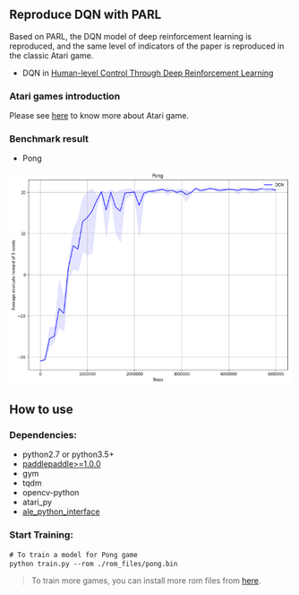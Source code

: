 ## Reproduce DQN with PARL
Based on PARL, the DQN model of deep reinforcement learning is reproduced, and the same level of indicators of the paper is reproduced in the classic Atari game.

+ DQN in
[Human-level Control Through Deep Reinforcement Learning](http://www.nature.com/nature/journal/v518/n7540/full/nature14236.html)

### Atari games introduction
Please see [here](https://gym.openai.com/envs/#atari) to know more about Atari game.

### Benchmark result
- Pong
<img src=".benchmark/DQN_Pong.png"/>  

## How to use
### Dependencies:
+ python2.7 or python3.5+
+ [paddlepaddle>=1.0.0](https://github.com/PaddlePaddle/Paddle)
+ gym
+ tqdm
+ opencv-python
+ atari_py
+ [ale_python_interface](https://github.com/mgbellemare/Arcade-Learning-Environment)


### Start Training:
```
# To train a model for Pong game
python train.py --rom ./rom_files/pong.bin
```
> To train more games, you can install more rom files from [here](https://github.com/openai/atari-py/tree/master/atari_py/atari_roms).
